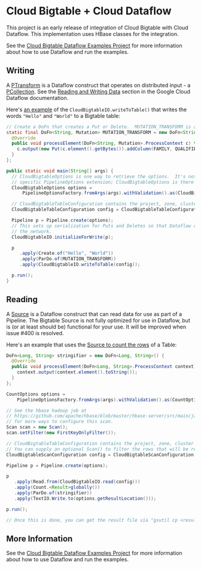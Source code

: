 # Cloud Bigtable + Cloud Dataflow

This project is an early release of integration of Cloud Bigtable with Cloud
Dataflow. This implementation uses HBase classes for the integration.

See the [Cloud Bigtable Dataflow Examples Project](https://github.com/GoogleCloudPlatform/cloud-bigtable-examples/tree/master/java/dataflow-connector-examples) for more information about how to use Dataflow and run the examples.

## Writing
A [PTransform](https://cloud.google.com/dataflow/java-sdk/JavaDoc/com/google/cloud/dataflow/sdk/transforms/PTransform)
is a Dataflow construct that operates on distributed input - a [PCollection](https://cloud.google.com/dataflow/java-sdk/JavaDoc/com/google/cloud/dataflow/sdk/values/PCollection).  See the [Reading and Writing Data](https://cloud.google.com/dataflow/model/reading-and-writing-data) section in the Google Cloud Dataflow documentation.

Here's [an example](https://github.com/GoogleCloudPlatform/cloud-bigtable-examples/blob/master/java/dataflow-connector-examples/src/main/java/com/google/cloud/bigtable/dataflow/example/HelloWorldWrite.java) of the `CloudBigtableIO.writeToTable()` that writes the words `"Hello"` and `"World"` to a Bigtable table:

```java
// Create a DoFn that creates a Put or Delete.  MUTATION_TRANSFORM is a simplistic example.
static final DoFn<String, Mutation> MUTATION_TRANSFORM = new DoFn<String, Mutation>() {
  @Override
  public void processElement(DoFn<String, Mutation>.ProcessContext c) throws Exception {
    c.output(new Put(c.element().getBytes()).addColumn(FAMILY, QUALIFIER, VALUE));
  }
};

public static void main(String[] args) {
  // CloudBigtableOptions is one way to retrieve the options.  It's not required to use this
  // specific PipelineOptions extension; CloudBigtableOptions is there as a convenience.
  CloudBigtableOptions options =
      PipelineOptionsFactory.fromArgs(args).withValidation().as(CloudBigtableOptions.class);

  // CloudBigtableTableConfiguration contains the project, zone, cluster and table to connect to.
  CloudBigtableTableConfiguration config = CloudBigtableTableConfiguration.fromCBTOptions(options);

  Pipeline p = Pipeline.create(options);
  // This sets up serialization for Puts and Deletes so that Dataflow can potentially move them through
  // the network.
  CloudBigtableIO.initializeForWrite(p);

  p
     .apply(Create.of("Hello", "World"))
     .apply(ParDo.of(MUTATION_TRANSFORM))
     .apply(CloudBigtableIO.writeToTable(config));

  p.run();
}
```

## Reading

A [Source](https://cloud.google.com/dataflow/java-sdk/JavaDoc/com/google/cloud/dataflow/sdk/io/Source) is a Dataflow construct that can read data for use as part of a Pipeline.  The Bigtable Source is not fully optimized for use in Dataflow, but is (or at least should be) functional for your use.  It will be improved when issue #400 is resolved.

Here's an example that uses the [Source to count the rows](https://github.com/GoogleCloudPlatform/cloud-bigtable-examples/blob/master/java/dataflow-connector-examples/src/main/java/com/google/cloud/bigtable/dataflow/example/SourceRowCount.java) of a Table:

```java
DoFn<Long, String> stringifier = new DoFn<Long, String>() {
  @Override
  public void processElement(DoFn<Long, String>.ProcessContext context) throws Exception {
    context.output(context.element().toString());
  }
};

CountOptions options =
    PipelineOptionsFactory.fromArgs(args).withValidation().as(CountOptions.class);

// See the hbase hadoop job at
// https://github.com/apache/hbase/blob/master/hbase-server/src/main/java/org/apache/hadoop/hbase/mapreduce/RowCounter.java#L151
// for more ways to configure this scan.
Scan scan = new Scan();
scan.setFilter(new FirstKeyOnlyFilter());

// CloudBigtableTableConfiguration contains the project, zone, cluster and table to connect to.
// You can supply an optional Scan() to filter the rows that will be read.
CloudBigtableScanConfiguration config = CloudBigtableScanConfiguration.fromCBTOptions(options);

Pipeline p = Pipeline.create(options);

p
   .apply(Read.from(CloudBigtableIO.read(config)))
   .apply(Count.<Result>globally())
   .apply(ParDo.of(stringifier))
   .apply(TextIO.Write.to(options.getResultLocation()));

p.run();

// Once this is done, you can get the result file via "gsutil cp <resultLocation>-00000-of-00001"
```

## More Information

See the [Cloud Bigtable Dataflow Examples Project](https://github.com/GoogleCloudPlatform/cloud-bigtable-examples/tree/master/java/dataflow-connector-examples) for more information about how to use Dataflow and run the examples.
